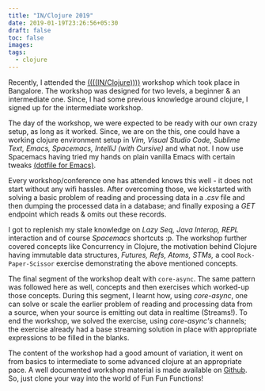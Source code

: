 ```yaml
---
title: "IN/Clojure 2019"
date: 2019-01-19T23:26:56+05:30
draft: false
toc: false
images:
tags: 
  - clojure
---
```


Recently, I attended the [((((IN/Clojure))))](https://inclojure.org/) workshop which took place in Bangalore. The workshop was designed for two levels, a beginner & an intermediate one. Since, I had some previous knowledge around clojure, I signed up for the intermediate workshop. 

The day of the workshop, we were expected to be ready with our own crazy setup, as long as it worked. Since, we are on the this, one could have a working clojure environment setup in _Vim, Visual Studio Code, Sublime Text, Emacs, Spacemacs, IntelliJ (with Cursive)_ and what not. I now use Spacemacs having tried my hands on plain vanilla Emacs with certain tweaks [(dotfile for Emacs)](https://github.com/darkdefender27/dotemacs).

Every workshop/conference one has attended knows this well - it does not start without any wifi hassles. After overcoming those, we kickstarted with solving a basic problem of reading and processing data in a _.csv_ file and then dumping the processed data in a database; and finally exposing a _GET_ endpoint which reads & omits out these records.

I got to replenish my stale knowledge on _Lazy Seq, Java Interop, REPL_ interaction and of course _Spacemacs_ shortcuts :p. The workshop further covered  concepts like Concurrency in Clojure, the motivation behind Clojure having immutable data structures, _Futures, Refs, Atoms, STMs,_ a cool `Rock-Paper-Scissor` exercise demonstrating the above mentioned concepts.

The final segment of the workshop dealt with `core-async`. The same pattern was followed here as well, concepts and then exercises which worked-up those concepts. During this segment, I learnt how, using _core-async_, one can solve or scale the earlier problem of reading and processing data from a source, when your source is emitting out data in realtime (Streams!). To end the workshop, we solved the exercise, using _core-async's_ channels; the exercise already had a base streaming solution in place with appropriate expressions to be filled in the blanks.

The content of the workshop had a good amount of variation, it went on from basics to intermediate to some advanced clojure at an appropriate pace. A well documented workshop material is made available on [Github](https://github.com/inclojure-org/intermediate-clojure-workshop/). So, just clone your way into the world of Fun Fun Functions!